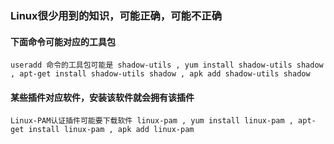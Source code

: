 ### Linux很少用到的知识，可能正确，可能不正确

#### 下面命令可能对应的工具包
```
useradd 命令的工具包可能是 shadow-utils , yum install shadow-utils shadow , apt-get install shadow-utils shadow , apk add shadow-utils shadow
```

#### 某些插件对应软件，安装该软件就会拥有该插件
```
Linux-PAM认证插件可能要下载软件 linux-pam , yum install linux-pam , apt-get install linux-pam , apk add linux-pam
```